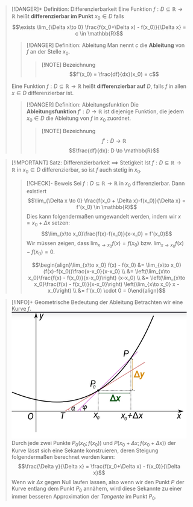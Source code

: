 > [!DANGER]+ Definition: Differenzierbarkeit
> Eine Funktion $f: D\subseteq \mathbb{R}\to\mathbb{R}$ heißt **differenzierbar im Punkt** $x_0\in D$ falls
> $$\exists \lim_{\Delta x\to 0} \frac{f(x_0+\Delta x) - f(x_0)}{\Delta x} = c \in \mathbb{R}$$
> 
> > [!DANGER] Definition: Ableitung
> > Man nennt $c$ die **Ableitung** von $f$ an der Stelle $x_0$.
> > > [!NOTE] Bezeichnung
> > > $$f'(x_0) = \frac{df}{dx}(x_0) = c$$
> >
>
> Eine Funktion $f: D\subseteq \mathbb{R}\to\mathbb{R}$ heißt **differenzierbar auf** $D$, falls $f$ in allen $x \in D$ differenzierbar ist.
> > [!DANGER] Definition: Ableitungsfunktion
> > Die **Ableitungsfunktion** $f': D \to \mathbb{R}$ ist diejenige Funktion, die jedem $x_0\in D$ die Ableitung von $f$ in $x_0$ zuordnet.
> > > [!NOTE] Bezeichnung
> > > $$f': D \to \mathbb{R}$$
> > > $$\frac{df}{dx}: D \to \mathbb{R}$$

> [!IMPORTANT] Satz: Differenzierbarkeit $\implies$ Stetigkeit
> Ist $f: D\subseteq \mathbb{R}\to\mathbb{R}$ in $x_0\in D$ differenzierbar, so ist $f$ auch stetig in $x_0$.
> > [!CHECK]- Beweis
> > Sei $f: D\subseteq \mathbb{R}\to\mathbb{R}$ in $x_0$ differenzierbar. Dann existiert
> > $$\lim_{\Delta x \to 0} \frac{f(x_0 + \Delta x)-f(x_0)}{\Delta x} = f'(x_0) \in \mathbb{R}$$
> > Dies kann folgendermaßen umgewandelt werden, indem wir $x = x_0 + \Delta x$ setzen:
> > $$\lim_{x\to x_0}\frac{f(x)-f(x_0)}{x-x_0} = f'(x_0)$$
> > Wir müssen zeigen, dass $\displaystyle \lim_{x\to x_0} f(x) = f(x_0)$ bzw. $\displaystyle \lim_{x\to x_0} f(x) - f(x_0) = 0$.
> > 
> > $$\begin{align}\lim_{x\to x_0} f(x) - f(x_0) &= \lim_{x\to x_0} (f(x)-f(x_0))\frac{x-x_0}{x-x_0} \\ &= \left(\lim_{x\to x_0}\frac{f(x) - f(x_0)}{x-x_0}\right) (x-x_0) \\ &= \left(\lim_{x\to x_0}\frac{f(x) - f(x_0)}{x-x_0}\right) \left(\lim_{x\to x_0} x - x_0\right)  \\ &= f'(x_0) \cdot 0 = 0\end{align}$$

> [!INFO]+ Geometrische Bedeutung der Ableitung
> Betrachten wir eine Kurve $f$.
> ![Geometric derivative](8.%20Differentiation/Resources/Geometric%20derivative.jpg)
> Durch jede zwei Punkte $P_0(x_0; f(x_0))$ und $P(x_0+\Delta x; f(x_0+\Delta x))$ der Kurve lässt sich eine Sekante konstruieren, deren Steigung folgendermaßen berechnet werden kann:
> $$\frac{\Delta y}{\Delta x} = \frac{f(x_0+\Delta x) - f(x_0)}{\Delta x}$$
> Wenn wir $\Delta x$ gegen Null laufen lassen, also wenn wir den Punkt $P$ der Kurve entlang dem Punkt $P_0$ annähern, wird diese Sekannte zu einer immer besseren Approximation der *Tangente* im Punkt $P_0$.


